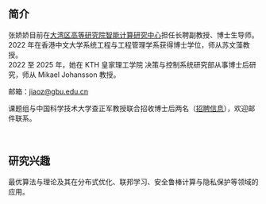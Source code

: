 <h2 class="category">简介</h2>

张娇娇目前在[大湾区高等研究院智能计算研究中心](https://www.gbu.edu.cn/menu/208)担任长聘副教授、博士生导师。  
2022 年在香港中文大学系统工程与工程管理学系获得博士学位，师从苏文藻教授。  
2022 至 2025 年，她在 KTH 皇家理工学院 决策与控制系统研究部从事博士后研究，师从 Mikael Johansson 教授。  

邮箱：jiaoz@gbu.edu.cn

课题组与中国科学技术大学查正军教授联合招收博士后两名（<a href="https://www.sciencehr.net/html/bsh/gx/2025/07/143897.html" target="_blank">招聘信息</a>），欢迎邮件联系。

<br>

<h2 class="category">研究兴趣</h2>
最优算法与理论及其在分布式优化、联邦学习、安全鲁棒计算与隐私保护等领域的应用。
